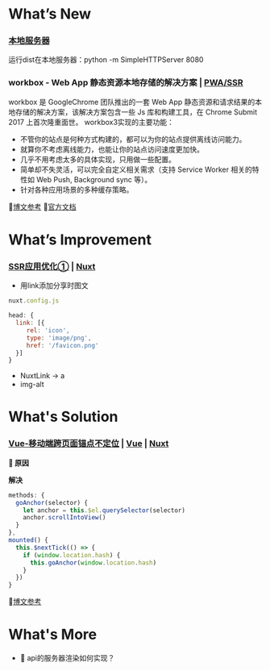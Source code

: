 # What’s New

### [**本地服务器**]()
  
运行dist在本地服务器：python -m SimpleHTTPServer 8080
### **workbox - Web App 静态资源本地存储的解决方案** | **[PWA/SSR](https://zoumiaojiang.com/article/amazing-workbox-3/)**
workbox 是 GoogleChrome 团队推出的一套 Web App 静态资源和请求结果的本地存储的解决方案，该解决方案包含一些 Js 库和构建工具，在 Chrome Submit 2017 上首次隆重面世。
workbox3实现的主要功能：
- 不管你的站点是何种方式构建的，都可以为你的站点提供离线访问能力。
- 就算你不考虑离线能力，也能让你的站点访问速度更加快。
- 几乎不用考虑太多的具体实现，只用做一些配置。
- 简单却不失灵活，可以完全自定义相关需求（支持 Service Worker 相关的特性如 Web Push, Background sync 等）。
- 针对各种应用场景的多种缓存策略。

💬[博文参考](https://zoumiaojiang.com/article/amazing-workbox-3/)
💬[官方文档](https://developers.google.com/web/tools/workbox/guides/get-started)

# What’s Improvement

### [**SSR应用优化①**]() | [**Nuxt**]()
- 用link添加分享时图文
 ```js
 nuxt.config.js

 head: {
   link: [{
      rel: 'icon',
      type: 'image/png',
      href: '/favicon.png'
   }]
 }
 ```
- NuxtLink -> a
- img-alt

# What's Solution

### [**Vue-移动端跨页面锚点不定位**]() | [**Vue**](https://github.com/mabel-xue/workdaily/blob/develop/docs/topic.md#vue) | [**Nuxt**](https://github.com/mabel-xue/workdaily/blob/develop/docs/topic.md#nuxt)

**🤔 原因**

**解决**

```js
methods: {
  goAnchor(selector) {
    let anchor = this.$el.querySelector(selector)
    anchor.scrollIntoView()
  }
},
mounted() {
  this.$nextTick(() => {
    if (window.location.hash) {
      this.goAnchor(window.location.hash)
    }
  })
}
```
💬[博文参考](https://www.jianshu.com/p/e97bf012a01b)

# What's More

- 🤔 api的服务器渲染如何实现？